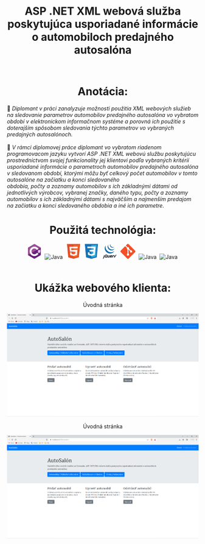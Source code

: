 <h1 align="center">ASP .NET XML webová služba poskytujúca usporiadané informácie o automobiloch predajného autosalóna</h1> <br>

<h1 align="center"> Anotácia: </h1>

🥇 <i>Diplomant v práci zanalyzuje možnosti použitia XML webových služieb na sledovanie parametrov automobilov predajného autosalóna vo vybratom období v elektronickom       informačnom systéme a porovná ich použitie s doterajším spôsobom sledovania týchto parametrov vo vybraných predajných autosalónoch. </i> <br><br>
🥈 <i>V rámci diplomovej práce diplomant vo vybratom riadenom programovacom jazyku vytvorí ASP .NET XML webovú službu poskytujúcu prostredníctvom svojej funkcionality jej klientovi podľa vybraných kritérií usporiadané informácie o parametroch automobilov predajného autosalóna v sledovanom období, ktorými môžu byť celkový počet automobilov v tomto autosalóne na začiatku a konci sledovaného  
obdobia, počty a zoznamy automobilov s ich základnými dátami od jednotlivých výrobcov, vybranej značky, daného typu, počty a zoznamy automobilov s ich základnými dátami s najväčším a najmenším predajom na začiatku a konci sledovaného obdobia a iné ich parametre. </i>

<h1 align="center"> Použitá technológia: </h1>

<div align="center">
  <img src="https://raw.githubusercontent.com/devicons/devicon/1119b9f84c0290e0f0b38982099a2bd027a48bf1/icons/csharp/csharp-original.svg" title="Java" alt="Java" width="40" height="40"/>&nbsp;
  <img src="https://upload.wikimedia.org/wikipedia/commons/thumb/7/7d/Microsoft_.NET_logo.svg/2048px-Microsoft_.NET_logo.svg.png" title="Java" alt="Java" width="40" height="40"/>&nbsp;
 <img src="https://raw.githubusercontent.com/devicons/devicon/1119b9f84c0290e0f0b38982099a2bd027a48bf1/icons/html5/html5-original.svg" title="Java" alt="Java" width="40" height="40"/>&nbsp;
  <img src="https://raw.githubusercontent.com/devicons/devicon/1119b9f84c0290e0f0b38982099a2bd027a48bf1/icons/css3/css3-original.svg" title="Java" alt="Java" width="40" height="40"/>&nbsp;
  <img src="https://raw.githubusercontent.com/devicons/devicon/1119b9f84c0290e0f0b38982099a2bd027a48bf1/icons/jquery/jquery-original-wordmark.svg" title="Java" alt="Java" width="40" height="40"/>&nbsp;
  <img src="https://raw.githubusercontent.com/devicons/devicon/1119b9f84c0290e0f0b38982099a2bd027a48bf1/icons/git/git-original.svg" title="Java" alt="Java" width="40" height="40"/>&nbsp;
  <img src="https://medhahosting.com/wp-content/uploads/2018/06/ms-iis-server-support-1.png" title="Java" alt="Java" width="40" height="40"/>&nbsp; 
  <img src="https://png.pngtree.com/png-clipart/20190705/original/pngtree-xml-file-document-icon-png-image_4187769.jpg" title="Java" alt="Java" width="40" height="40"/>&nbsp;
</div> <br>

<h1 align="center"> Ukážka webového klienta: </h1>

<div align="center">
<p> Úvodná stránka </p>
<img src="./welcomeScreen.png" alt="Názov obrázka">
</div>

<div align="center">
<p> Úvodná stránka </p>
<img src="./welcomeScreen.png" alt="Názov obrázka">
</div>


